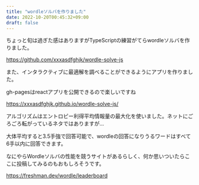 ```yaml
---
title: "wordleソルバを作りました"
date: 2022-10-20T00:45:32+09:00
draft: false
---
```


ちょっと旬は過ぎた感はありますがTypeScriptの練習がてらwordleソルバを作りました。

https://github.com/xxxasdfghjk/wordle-solve-js

<!--more-->
また、インタラクティブに最適解を調べることができるようにアプリを作りました。

gh-pagesはreactアプリを公開できるので楽しいですね

https://xxxasdfghjk.github.io/wordle-solve-js/

アルゴリズムはエントロピー利得平均情報量の最大化を使いました。ネットにごろごろ転がっているネタではありますが... 

大体平均すると3.5手強で回答可能で、wordleの回答になりうるワードはすべて6手以内に回答できます。

なにやらWordleソルバの性能を競うサイトがあるらしく、何か思いついたらここに投稿してみるのもおもしろそうです。

https://freshman.dev/wordle/leaderboard